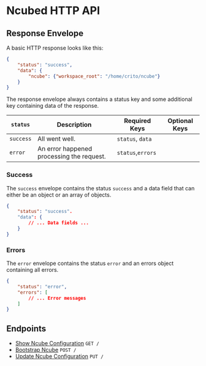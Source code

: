 # Ncubed HTTP API

## Response Envelope

A basic HTTP response looks like this:

```json
{
    "status": "success",
    "data": {
        "ncube": {"workspace_root": "/home/crito/ncube"}
    }
}
```

The response envelope always contains a status key and some additional key
containing data of the response.

|`status`|Description|Required Keys|Optional Keys|
|-------|-----------|-------------|-------------|
|`success`|All went well.|`status`, `data`| |
|`error`|An error happened processing the request.|`status`,`errors`| |

### Success

The `success` envelope contains the status `success` and a data field that can
either be an object or an array of objects.

```json
{
    "status": "success".
    "data": {
        // ... Data fields ...
    }
}
```

### Errors

The `error` envelope contains the status `error` and an errors object containing
all errors.

```json
{
    "status": "error",
    "errors": [
        // ... Error messages
    ]
}
```

## Endpoints

* [Show Ncube Configuration](http-api/ncube/get.md) `GET /`
* [Bootstrap Ncube](http-api/ncube/post.md) `POST /`
* [Update Ncube Configuration](http-api/ncube/put.md) `PUT /`
